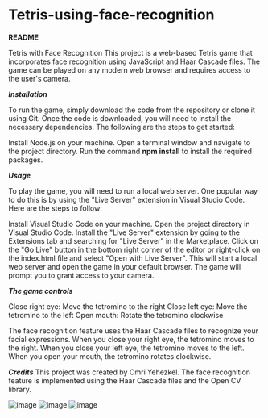 # Tetris-using-face-recognition

**README**

Tetris with Face Recognition
This project is a web-based Tetris game that incorporates face recognition using JavaScript and Haar Cascade files. The game can be played on any modern web browser and requires access to the user's camera.

***Installation***

To run the game, simply download the code from the repository or clone it using Git. Once the code is downloaded, you will need to install the necessary dependencies. The following are the steps to get started:

Install Node.js on your machine.
Open a terminal window and navigate to the project directory.
Run the command **npm install** to install the required packages.

***Usage***

To play the game, you will need to run a local web server. One popular way to do this is by using the "Live Server" extension in Visual Studio Code. Here are the steps to follow:

Install Visual Studio Code on your machine.
Open the project directory in Visual Studio Code.
Install the "Live Server" extension by going to the Extensions tab and searching for "Live Server" in the Marketplace.
Click on the "Go Live" button in the bottom right corner of the editor or right-click on the index.html file and select "Open with Live Server".
This will start a local web server and open the game in your default browser. The game will prompt you to grant access to your camera.

***The game controls***

Close right eye: Move the tetromino to the right 
Close left eye: Move the tetromino to the left
Open mouth: Rotate the tetromino clockwise

The face recognition feature uses the Haar Cascade files to recognize your facial expressions. When you close your right eye, the tetromino moves to the right. When you close your left eye, the tetromino moves to the left. When you open your mouth, the tetromino rotates clockwise.


***Credits***
This project was created by Omri Yehezkel. The face recognition feature is implemented using the Haar Cascade files and the Open CV library.


![image](https://user-images.githubusercontent.com/40993248/227048136-1b7165ff-cb15-4ee3-b32d-9b732b5dfeb5.png)
![image](https://user-images.githubusercontent.com/40993248/227048142-6f03f40c-7d08-47a3-a0ec-cc88c50c0005.png)
![image](https://user-images.githubusercontent.com/40993248/227048149-ff0ec154-0088-4e7a-b287-068efe99e54d.png)

